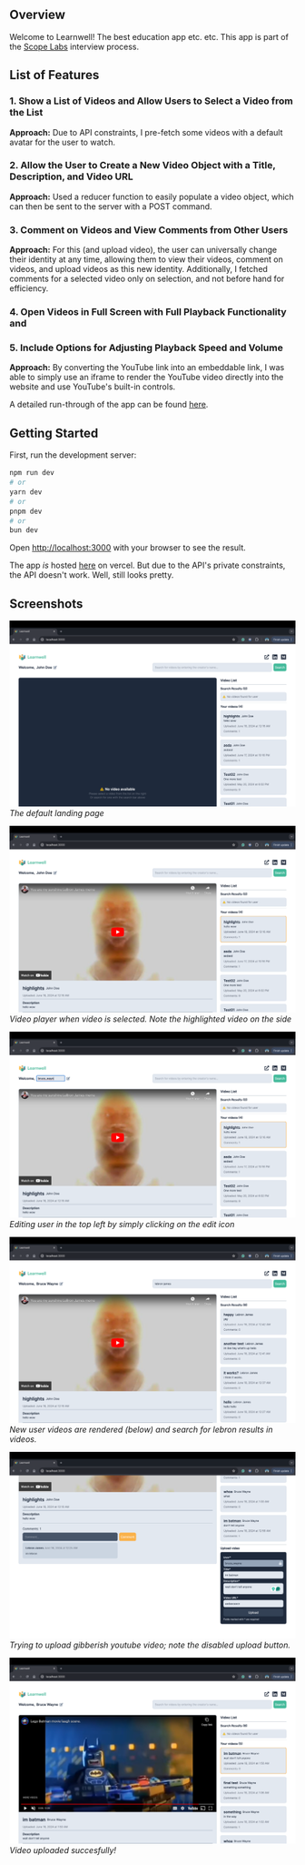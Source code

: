 ## Overview

Welcome to Learnwell! The best education app etc. etc. This app is part of the [Scope Labs](https://www.scopelabs.com/) interview process.

## List of Features

### 1. Show a List of Videos and Allow Users to Select a Video from the List

**Approach:** Due to API constraints, I pre-fetch some videos with a default avatar for the user to watch.

### 2. Allow the User to Create a New Video Object with a Title, Description, and Video URL

**Approach:** Used a reducer function to easily populate a video object, which can then be sent to the server with a POST command.

### 3. Comment on Videos and View Comments from Other Users

**Approach:** For this (and upload video), the user can universally change their identity at any time, allowing them to view their videos, comment on videos, and upload videos as this new identity. Additionally, I fetched comments for a selected video only on selection, and not before hand for efficiency.

### 4. Open Videos in Full Screen with Full Playback Functionality and

### 5. Include Options for Adjusting Playback Speed and Volume

**Approach:** By converting the YouTube link into an embeddable link, I was able to simply use an iframe to render the YouTube video directly into the website and use YouTube's built-in controls.

A detailed run-through of the app can be found [here](https://www.loom.com/share/96f69ed4c1814272b82e97ae71a793b3?sid=39d9bce4-dcf8-4cee-8028-6cab1ba3ba1d).

## Getting Started

First, run the development server:

```bash
npm run dev
# or
yarn dev
# or
pnpm dev
# or
bun dev
```

Open [http://localhost:3000](http://localhost:3000) with your browser to see the result.

The app _is_ hosted [here](https://scope-labs-interview.vercel.app/) on vercel. But due to the API's private constraints, the API doesn't work. Well, still looks pretty.

## Screenshots

![default landing page](./public/image.png)
_The default landing page_

![alt text](./public/image-1.png)
_Video player when video is selected. Note the highlighted video on the side_

![alt text](./public/image-2.png)
_Editing user in the top left by simply clicking on the edit icon_

![alt text](./public/image-3.png)
_New user videos are rendered (below) and search for lebron results in videos._

![alt text](./public/image-4.png)
_Trying to upload gibberish youtube video; note the disabled upload button._

![alt text](./public/image-5.png)
_Video uploaded succesfully!_

